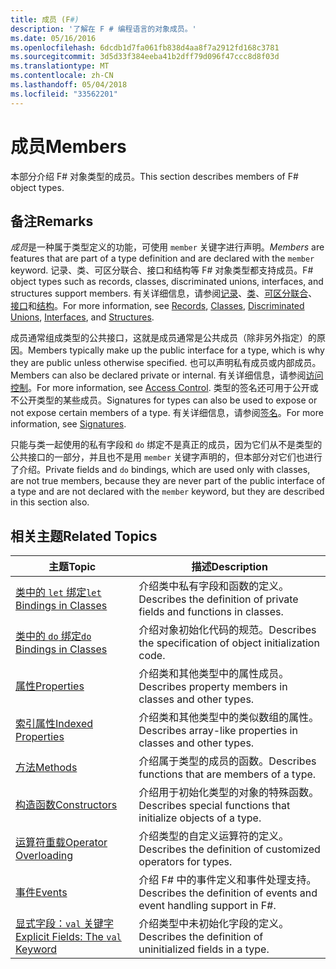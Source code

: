 ```yaml
---
title: 成员 (F#)
description: '了解在 F # 编程语言的对象成员。'
ms.date: 05/16/2016
ms.openlocfilehash: 6dcdb1d7fa061fb838d4aa8f7a2912fd168c3781
ms.sourcegitcommit: 3d5d33f384eeba41b2dff79d096f47ccc8d8f03d
ms.translationtype: MT
ms.contentlocale: zh-CN
ms.lasthandoff: 05/04/2018
ms.locfileid: "33562201"
---
```

# <a name="members"></a><span data-ttu-id="ae44e-103">成员</span><span class="sxs-lookup"><span data-stu-id="ae44e-103">Members</span></span>

<span data-ttu-id="ae44e-104">本部分介绍 F# 对象类型的成员。</span><span class="sxs-lookup"><span data-stu-id="ae44e-104">This section describes members of F# object types.</span></span>


## <a name="remarks"></a><span data-ttu-id="ae44e-105">备注</span><span class="sxs-lookup"><span data-stu-id="ae44e-105">Remarks</span></span>
<span data-ttu-id="ae44e-106">*成员*是一种属于类型定义的功能，可使用 `member` 关键字进行声明。</span><span class="sxs-lookup"><span data-stu-id="ae44e-106">*Members* are features that are part of a type definition and are declared with the `member` keyword.</span></span> <span data-ttu-id="ae44e-107">记录、类、可区分联合、接口和结构等 F# 对象类型都支持成员。</span><span class="sxs-lookup"><span data-stu-id="ae44e-107">F# object types such as records, classes, discriminated unions, interfaces, and structures support members.</span></span> <span data-ttu-id="ae44e-108">有关详细信息，请参阅[记录](../records.md)、[类](../classes.md)、[可区分联合](../discriminated-Unions.md)、[接口](../interfaces.md)和[结构](../structures.md)。</span><span class="sxs-lookup"><span data-stu-id="ae44e-108">For more information, see [Records](../records.md), [Classes](../classes.md), [Discriminated Unions](../discriminated-Unions.md), [Interfaces](../interfaces.md), and [Structures](../structures.md).</span></span>

<span data-ttu-id="ae44e-109">成员通常组成类型的公共接口，这就是成员通常是公共成员（除非另外指定）的原因。</span><span class="sxs-lookup"><span data-stu-id="ae44e-109">Members typically make up the public interface for a type, which is why they are public unless otherwise specified.</span></span> <span data-ttu-id="ae44e-110">也可以声明私有成员或内部成员。</span><span class="sxs-lookup"><span data-stu-id="ae44e-110">Members can also be declared private or internal.</span></span> <span data-ttu-id="ae44e-111">有关详细信息，请参阅[访问控制](../access-Control.md)。</span><span class="sxs-lookup"><span data-stu-id="ae44e-111">For more information, see [Access Control](../access-Control.md).</span></span> <span data-ttu-id="ae44e-112">类型的签名还可用于公开或不公开类型的某些成员。</span><span class="sxs-lookup"><span data-stu-id="ae44e-112">Signatures for types can also be used to expose or not expose certain members of a type.</span></span> <span data-ttu-id="ae44e-113">有关详细信息，请参阅[签名](../signatures.md)。</span><span class="sxs-lookup"><span data-stu-id="ae44e-113">For more information, see [Signatures](../signatures.md).</span></span>

<span data-ttu-id="ae44e-114">只能与类一起使用的私有字段和 `do` 绑定不是真正的成员，因为它们从不是类型的公共接口的一部分，并且也不是用 `member` 关键字声明的，但本部分对它们也进行了介绍。</span><span class="sxs-lookup"><span data-stu-id="ae44e-114">Private fields and `do` bindings, which are used only with classes, are not true members, because they are never part of the public interface of a type and are not declared with the `member` keyword, but they are described in this section also.</span></span>


## <a name="related-topics"></a><span data-ttu-id="ae44e-115">相关主题</span><span class="sxs-lookup"><span data-stu-id="ae44e-115">Related Topics</span></span>


|<span data-ttu-id="ae44e-116">主题</span><span class="sxs-lookup"><span data-stu-id="ae44e-116">Topic</span></span>|<span data-ttu-id="ae44e-117">描述</span><span class="sxs-lookup"><span data-stu-id="ae44e-117">Description</span></span>|
|-----|-----------|
|[<span data-ttu-id="ae44e-118">类中的 `let` 绑定</span><span class="sxs-lookup"><span data-stu-id="ae44e-118">`let` Bindings in Classes</span></span>](let-bindings-in-classes.md)|<span data-ttu-id="ae44e-119">介绍类中私有字段和函数的定义。</span><span class="sxs-lookup"><span data-stu-id="ae44e-119">Describes the definition of private fields and functions in classes.</span></span>|
|[<span data-ttu-id="ae44e-120">类中的 `do` 绑定</span><span class="sxs-lookup"><span data-stu-id="ae44e-120">`do` Bindings in Classes</span></span>](do-bindings-in-classes.md)|<span data-ttu-id="ae44e-121">介绍对象初始化代码的规范。</span><span class="sxs-lookup"><span data-stu-id="ae44e-121">Describes the specification of object initialization code.</span></span>|
|[<span data-ttu-id="ae44e-122">属性</span><span class="sxs-lookup"><span data-stu-id="ae44e-122">Properties</span></span>](properties.md)|<span data-ttu-id="ae44e-123">介绍类和其他类型中的属性成员。</span><span class="sxs-lookup"><span data-stu-id="ae44e-123">Describes property members in classes and other types.</span></span>|
|[<span data-ttu-id="ae44e-124">索引属性</span><span class="sxs-lookup"><span data-stu-id="ae44e-124">Indexed Properties</span></span>](indexed-properties.md)|<span data-ttu-id="ae44e-125">介绍类和其他类型中的类似数组的属性。</span><span class="sxs-lookup"><span data-stu-id="ae44e-125">Describes array-like properties in classes and other types.</span></span>|
|[<span data-ttu-id="ae44e-126">方法</span><span class="sxs-lookup"><span data-stu-id="ae44e-126">Methods</span></span>](methods.md)|<span data-ttu-id="ae44e-127">介绍属于类型的成员的函数。</span><span class="sxs-lookup"><span data-stu-id="ae44e-127">Describes functions that are members of a type.</span></span>|
|[<span data-ttu-id="ae44e-128">构造函数</span><span class="sxs-lookup"><span data-stu-id="ae44e-128">Constructors</span></span>](constructors.md)|<span data-ttu-id="ae44e-129">介绍用于初始化类型的对象的特殊函数。</span><span class="sxs-lookup"><span data-stu-id="ae44e-129">Describes special functions that initialize objects of a type.</span></span>|
|[<span data-ttu-id="ae44e-130">运算符重载</span><span class="sxs-lookup"><span data-stu-id="ae44e-130">Operator Overloading</span></span>](../operator-overloading.md)|<span data-ttu-id="ae44e-131">介绍类型的自定义运算符的定义。</span><span class="sxs-lookup"><span data-stu-id="ae44e-131">Describes the definition of customized operators for types.</span></span>|
|[<span data-ttu-id="ae44e-132">事件</span><span class="sxs-lookup"><span data-stu-id="ae44e-132">Events</span></span>](events.md)|<span data-ttu-id="ae44e-133">介绍 F# 中的事件定义和事件处理支持。</span><span class="sxs-lookup"><span data-stu-id="ae44e-133">Describes the definition of events and event handling support in F#.</span></span>|
|[<span data-ttu-id="ae44e-134">显式字段：`val` 关键字</span><span class="sxs-lookup"><span data-stu-id="ae44e-134">Explicit Fields: The `val` Keyword</span></span>](explicit-fields-the-val-keyword.md)|<span data-ttu-id="ae44e-135">介绍类型中未初始化字段的定义。</span><span class="sxs-lookup"><span data-stu-id="ae44e-135">Describes the definition of uninitialized fields in a type.</span></span>|
